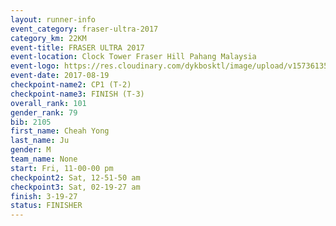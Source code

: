 ```yaml
---
layout: runner-info 
event_category: fraser-ultra-2017 
category_km: 22KM 
event-title: FRASER ULTRA 2017 
event-location: Clock Tower Fraser Hill Pahang Malaysia 
event-logo: https://res.cloudinary.com/dykbosktl/image/upload/v1573613535/Logo/logo_mfst7w.jpg 
event-date: 2017-08-19 
checkpoint-name2: CP1 (T-2) 
checkpoint-name3: FINISH (T-3) 
overall_rank: 101
gender_rank: 79
bib: 2105
first_name: Cheah Yong
last_name: Ju
gender: M
team_name: None
start: Fri, 11-00-00 pm
checkpoint2: Sat, 12-51-50 am
checkpoint3: Sat, 02-19-27 am
finish: 3-19-27
status: FINISHER
---
```

